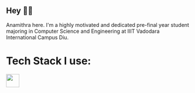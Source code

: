 ## Hey 🙋‍♀️
Anamithra here. I'm a highly motivated and dedicated pre-final year student majoring in Computer Science and Engineering at IIIT Vadodara International Campus Diu.

# Tech Stack I use:
<img width="36px" src="https://cdn.jsdelivr.net/gh/devicons/devicon@latest/icons/html5/html5-original.svg" />
<i style="background-color: white " class="devicon-css3-plain"></i>
          
          
  
